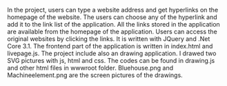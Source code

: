 In the project, users can type a website address and get hyperlinks on the homepage of the website. The users can choose any of the hyperlink and add it to the link list of the application.
All the links stored in the application are available from the homepage of the application.
Users can access the original websites by clicking the links. 
It is written with JQuery and .Net Core 3.1.
The frontend part of the application is written in index.html and livepage.js.
The project include also an drawing application. I drawed two SVG pictures with js, html and css. The codes can be found in drawing.js and other html files in wwwroot folder. Bluehouse.png and Machineelement.png are the screen pictures of the drawings.
